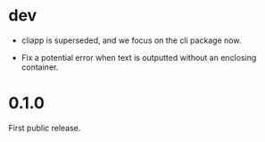 
# dev

* cliapp is superseded, and we focus on the cli package now.

* Fix a potential error when text is outputted without an
  enclosing container.

# 0.1.0

First public release.
